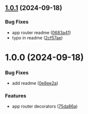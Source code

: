 ## [1.0.1](https://github.com/echaoeoen/next-api/compare/v1.0.0...v1.0.1) (2024-09-18)


### Bug Fixes

* app router readme ([0683a41](https://github.com/echaoeoen/next-api/commit/0683a41c4c8f7f2d860a3d43866cc54a828ac337))
* typo in readme ([2cf57ae](https://github.com/echaoeoen/next-api/commit/2cf57aea5a484d5b0d20a4f581b8b7a57d65fd03))

# 1.0.0 (2024-09-18)


### Bug Fixes

* add readme ([0e8ee2a](https://github.com/echaoeoen/next-api/commit/0e8ee2a710f9fae76e1cf3022856e937121ddb77))


### Features

* app router decorators ([75da86a](https://github.com/echaoeoen/next-api/commit/75da86acf9f467a27ed4175340085f40368849c4))
